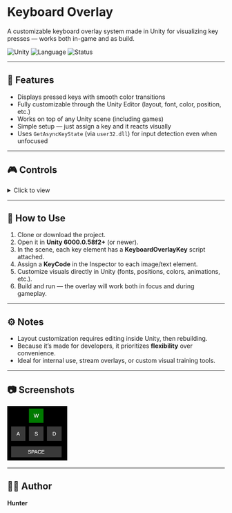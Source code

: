 # Keyboard Overlay
A customizable keyboard overlay system made in Unity for visualizing key presses — works both in-game and as build.

![Unity](https://img.shields.io/badge/engine-Unity-blue)
![Language](https://img.shields.io/badge/language-C%23-239120)
![Status](https://img.shields.io/badge/status-Prototype-orange)

---

## 🚀 Features
- Displays pressed keys with smooth color transitions  
- Fully customizable through the Unity Editor (layout, font, color, position, etc.)  
- Works on top of any Unity scene (including games)  
- Simple setup — just assign a key and it reacts visually  
- Uses `GetAsyncKeyState` (via `user32.dll`) for input detection even when unfocused  

---

## 🎮 Controls
<details>
<summary>Click to view</summary>

| Action | Key / Input |
|--------|--------------|
| Key Visualization | Depends on assigned key |
</details>

---

## 🧩 How to Use
1. Clone or download the project.  
2. Open it in **Unity 6000.0.58f2+** (or newer).  
3. In the scene, each key element has a **KeyboardOverlayKey** script attached.  
4. Assign a **KeyCode** in the Inspector to each image/text element.  
5. Customize visuals directly in Unity (fonts, positions, colors, animations, etc.).  
6. Build and run — the overlay will work both in focus and during gameplay.  

---

## ⚙️ Notes
- Layout customization requires editing inside Unity, then rebuilding.  
- Because it’s made for developers, it prioritizes **flexibility** over convenience.  
- Ideal for internal use, stream overlays, or custom visual training tools.  

---

## 📷 Screenshots
![Overlay Placeholder](Images/Screenshot1.png)

---

## 🧑‍💻 Author
**Hunter**
